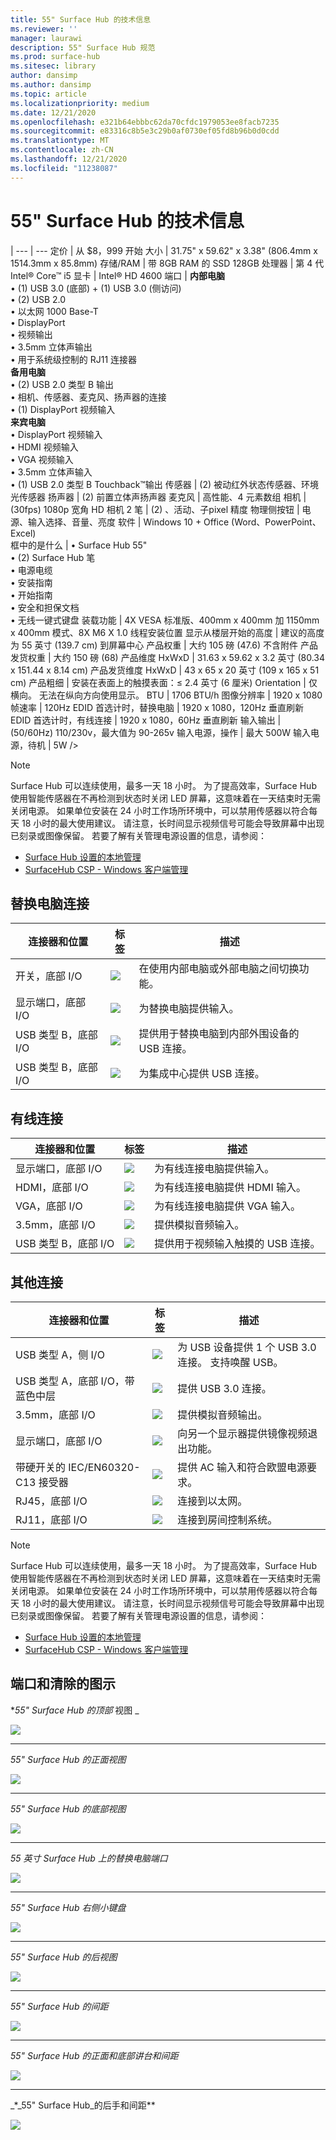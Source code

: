 ```yaml
---
title: 55" Surface Hub 的技术信息
ms.reviewer: ''
manager: laurawi
description: 55" Surface Hub 规范
ms.prod: surface-hub
ms.sitesec: library
author: dansimp
ms.author: dansimp
ms.topic: article
ms.localizationpriority: medium
ms.date: 12/21/2020
ms.openlocfilehash: e321b64ebbbc62da70cfdc1979053ee8facb7235
ms.sourcegitcommit: e83316c8b5e3c29b0af0730ef05fd8b96b0d0cdd
ms.translationtype: MT
ms.contentlocale: zh-CN
ms.lasthandoff: 12/21/2020
ms.locfileid: "11238087"
---
```

# 55" Surface Hub 的技术信息

|
--- | ---
定价 | 从 $8，999 开始 
大小 |  31.75" x 59.62" x 3.38" (806.4mm x 1514.3mm x 85.8mm) 
存储/RAM | 带 8GB RAM 的 SSD 128GB
处理器 | 第 4 代 Intel® Core™ i5 
显卡 |  Intel® HD 4600 
端口 | **内部电脑**<br>• (1) USB 3.0 (底部) + (1) USB 3.0 (侧访问)  <br>• (2) USB 2.0<br>• 以太网 1000 Base-T<br>• DisplayPort <br>• 视频输出<br>• 3.5mm 立体声输出<br>• 用于系统级控制的 RJ11 连接器<br>**备用电脑**<br>• (2) USB 2.0 类型 B 输出<br>• 相机、传感器、麦克风、扬声器的连接<br>• (1) DisplayPort 视频输入<br>**来宾电脑**<br>• DisplayPort 视频输入<br>• HDMI 视频输入<br>• VGA 视频输入<br>• 3.5mm 立体声输入<br>• (1) USB 2.0 类型 B Touchback™输出
传感器 |    (2) 被动红外状态传感器、环境光传感器 
扬声器 |   (2) 前置立体声扬声器 
麦克风 |    高性能、4 元素数组 
相机 |     (30fps) 1080p 宽角 HD 相机 2 
笔  |  (2) 、活动、子pixel 精度 
物理侧按钮 | 电源、输入选择、音量、亮度 
软件 |  Windows 10 + Office (Word、PowerPoint、Excel)  
框中的是什么 | • Surface Hub 55"<br>• (2) Surface Hub 笔<br>• 电源电缆<br>• 安装指南<br>• 开始指南<br>• 安全和担保文档<br>• 无线一键式键盘
装载功能   | 4X VESA 标准版、400mm x 400mm 加 1150mm x 400mm 模式、8X M6 X 1.0 线程安装位置
显示从楼层开始的高度   | 建议的高度为 55 英寸 (139.7 cm) 到屏幕中心
产品权重 |    大约 105 磅 (47.6) 不含附件
产品发货权重  | 大约 150 磅 (68) 
产品维度 HxWxD |  31.63 x 59.62 x 3.2 英寸 (80.34 x 151.44 x 8.14 cm) 
产品发货维度 HxWxD | 43 x 65 x 20 英寸 (109 x 165 x 51 cm) 
产品粗细   | 安装在表面上的触摸表面：≤ 2.4 英寸 (6 厘米) 
Orientation  | 仅横向。 无法在纵向方向使用显示。
BTU  | 1706 BTU/h
图像分辨率 |  1920 x 1080
帧速率 |    120Hz
EDID 首选计时，替换电脑 | 1920 x 1080，120Hz 垂直刷新
EDID 首选计时，有线连接 |  1920 x 1080，60Hz 垂直刷新
输入输出 |  (50/60Hz) 110/230v，最大值为 90-265v
输入电源，操作 |    最大 500W
输入电源，待机    |   5W />


> [!NOTE]
> Surface Hub 可以连续使用，最多一天 18 小时。 为了提高效率，Surface Hub 使用智能传感器在不再检测到状态时关闭 LED 屏幕，这意味着在一天结束时无需关闭电源。 如果单位安装在 24 小时工作场所环境中，可以禁用传感器以符合每天 18 小时的最大使用建议。 请注意，长时间显示视频信号可能会导致屏幕中出现已刻录或图像保留。 若要了解有关管理电源设置的信息，请参阅：
>
> - [Surface Hub 设置的本地管理](local-management-surface-hub-settings.md)
> - [SurfaceHub CSP - Windows 客户端管理](https://docs.microsoft.com/windows/client-management/mdm/surfacehub-csp)

## 替换电脑连接 

连接器和位置 | 标签 | 描述
--- | --- | ---
开关，底部 I/O | ![](images/switch.png) | 在使用内部电脑或外部电脑之间切换功能。
显示端口，底部 I/O | ![](images/dport.png) | 为替换电脑提供输入。
USB 类型 B，底部 I/O | ![](images/usb.png) | 提供用于替换电脑到内部外围设备的 USB 连接。 
USB 类型 B，底部 I/O | ![](images/usb.png) | 为集成中心提供 USB 连接。


## 有线连接

连接器和位置 | 标签 | 描述
--- | --- | ---
显示端口，底部 I/O | ![](images/dportio.png) | 为有线连接电脑提供输入。
HDMI，底部 I/O | ![](images/hdmi.png) | 为有线连接电脑提供 HDMI 输入。
VGA，底部 I/O | ![](images/vga.png) | 为有线连接电脑提供 VGA 输入。
3.5mm，底部 I/O | ![](images/35mm.png) | 提供模拟音频输入。
USB 类型 B，底部 I/O | ![](images/usb.png) | 提供用于视频输入触摸的 USB 连接。

## 其他连接

连接器和位置 | 标签 | 描述
--- | --- | ---
USB 类型 A，侧 I/O | ![](images/usb.png) | 为 USB 设备提供 1 个 USB 3.0 连接。 支持唤醒 USB。
USB 类型 A，底部 I/O，带蓝色中层 | ![](images/usb.png) | 提供 USB 3.0 连接。
3.5mm，底部 I/O | ![](images/analog.png) | 提供模拟音频输出。
显示端口，底部 I/O | ![](images/dportout.png) | 向另一个显示器提供镜像视频退出功能。
带硬开关的 IEC/EN60320-C13 接受器 | ![](images/iec.png) | 提供 AC 输入和符合欧盟电源要求。
RJ45，底部 I/O | ![](images/rj45.png) | 连接到以太网。
RJ11，底部 I/O | ![](images/rj11.png) | 连接到房间控制系统。


> [!NOTE]
> Surface Hub 可以连续使用，最多一天 18 小时。 为了提高效率，Surface Hub 使用智能传感器在不再检测到状态时关闭 LED 屏幕，这意味着在一天结束时无需关闭电源。 如果单位安装在 24 小时工作场所环境中，可以禁用传感器以符合每天 18 小时的最大使用建议。 请注意，长时间显示视频信号可能会导致屏幕中出现已刻录或图像保留。 若要了解有关管理电源设置的信息，请参阅：
>
> - [Surface Hub 设置的本地管理](local-management-surface-hub-settings.md)
> - [SurfaceHub CSP - Windows 客户端管理](https://docs.microsoft.com/windows/client-management/mdm/surfacehub-csp)




## 端口和清除的图示

**_55" Surface Hub 的顶部_* 视图 _

![](images/sh-55-top.png)

---


_*_55" Surface Hub 的正面视图_*_

![](images/sh-55-front.png)


---

_*_55" Surface Hub 的底部视图_*_

![](images/sh-55-bottom.png)


---

_*_55 英寸 Surface Hub 上的替换电脑端口_*_

![](images/sh-55-rpc-ports.png)


---

_*_55" Surface Hub 右侧小键盘_*_

![](images/key-55.png)


---

_*_55" Surface Hub 的后视图_*_

![](images/sh-55-rear.png)


---

_*_55" Surface Hub 的间距_*_

![](images/sh-55-clearance.png)

---


_*_55" Surface Hub 的正面和底部讲台和间距_*_

![](images/sh-55-hand.png)


---


_*_55" Surface Hub_的后手和间距**

![](images/sh-55-hand-rear.png)


